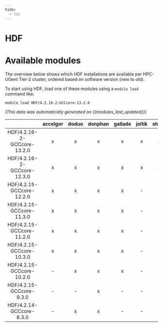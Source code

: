 ```yaml
---
hide:
  - toc
---
```


HDF
===

# Available modules


The overview below shows which HDF installations are available per HPC-UGent Tier-2 cluster, ordered based on software version (new to old).

To start using HDF, load one of these modules using a `module load` command like:

```shell
module load HDF/4.2.16-2-GCCcore-13.2.0
```

*(This data was automatically generated on {{modules_last_updated}})*  

| |accelgor|doduo|donphan|gallade|joltik|shinx|skitty|
| :---: | :---: | :---: | :---: | :---: | :---: | :---: | :---: |
|HDF/4.2.16-2-GCCcore-13.2.0|x|x|x|x|x|x|x|
|HDF/4.2.16-2-GCCcore-12.3.0|x|x|x|x|x|x|x|
|HDF/4.2.15-GCCcore-12.2.0|x|x|x|x|-|-|-|
|HDF/4.2.15-GCCcore-11.3.0|x|x|x|x|-|-|-|
|HDF/4.2.15-GCCcore-11.2.0|x|x|x|x|-|-|-|
|HDF/4.2.15-GCCcore-10.3.0|x|x|x|x|-|-|-|
|HDF/4.2.15-GCCcore-10.2.0|-|x|x|x|-|-|-|
|HDF/4.2.15-GCCcore-9.3.0|-|-|x|-|-|-|-|
|HDF/4.2.14-GCCcore-8.3.0|-|x|x|-|-|-|-|
